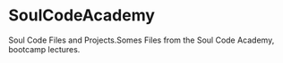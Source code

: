 # SoulCodeAcademy
Soul Code Files and Projects.Somes Files from the Soul Code Academy, bootcamp lectures.

